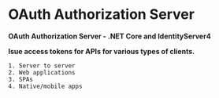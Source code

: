 # OAuth Authorization Server #
**OAuth Authorization Server - .NET Core and IdentityServer4**

**Isue access tokens for APIs for various types of clients.**


	1. Server to server             
	2. Web applications 
	3. SPAs 
	4. Native/mobile apps	
